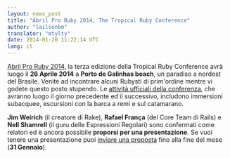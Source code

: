 ```yaml
---
layout: news_post
title: "Abril Pro Ruby 2014, The Tropical Ruby Conference"
author: "lailsonbm"
translator: "mtylty"
date: 2014-01-20 11:22:14 UTC
lang: it
---
```


[Abril Pro Ruby 2014](http://abrilproruby.com/), la terza edizione della
Tropical Ruby Conference avrà luogo il **26 Aprile 2014** a
**Porto de Galinhas beach**, un paradiso a nordest del Brasile.
Venite ad incontrare alcuni Rubysti di prim'ordine mentre vi godete questo
posto stupendo.
Le [attività ufficiali della conferenza](http://abrilproruby.com/en/conference/),
che avranno luogo il giorno precedente ed il successivo, includono immersioni
subacquee, escursioni con la barca a remi e sul catamarano.

**Jim Weirich** (il creatore di Rake), **Rafael França** (del Core Team di
Rails) e **Nell Shamrell** (il guru delle Espressioni Regolari) sono confermati
come relatori ed è ancora possibile **proporsi per una presentazione**.
Se vuoi tenere una presentazione puoi [inviare una proposta](http://cfp.abrilproruby.com/)
fino alla fine del mese (**31 Gennaio**).
